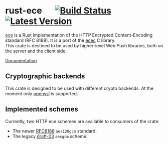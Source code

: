 # rust-ece &emsp; [![Build Status]][circleci] [![Latest Version]][crates.io]

[Build Status]: https://circleci.com/gh/mozilla/rust-ece.svg?style=svg
[circleci]: https://circleci.com/gh/mozilla/rust-ece
[Latest Version]: https://img.shields.io/crates/v/ece.svg
[crates.io]: https://crates.io/crates/ece

[ece](https://crates.io/crates/ece) is a Rust implementation of the HTTP Encrypted Content-Encoding standard (RFC 8188). It is a port of the [ecec](https://github.com/web-push-libs/ecec) C library.  
This crate is destined to be used by higher-level Web Push libraries, both on the server and the client side.  

[Documentation](https://docs.rs/ece/)

## Cryptographic backends

This crate is designed to be used with different crypto backends. At the moment only [openssl](https://github.com/sfackler/rust-openssl) is supported.

## Implemented schemes

Currently, two HTTP ece schemes are available to consumers of the crate:
- The newer [RFC8188](https://tools.ietf.org/html/rfc8188) `aes128gcm` standard.
- The legacy [draft-03](https://tools.ietf.org/html/draft-ietf-httpbis-encryption-encoding-03) `aesgcm` scheme.

